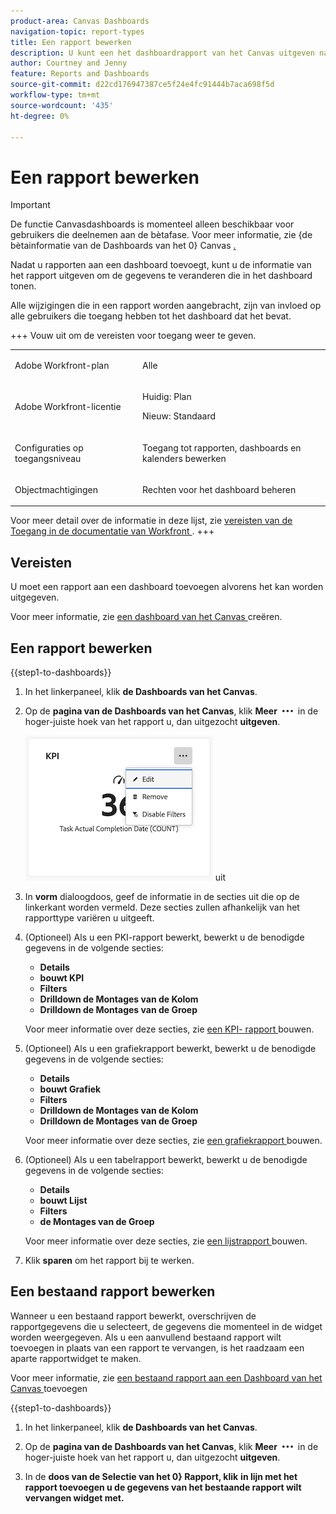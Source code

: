 ```yaml
---
product-area: Canvas Dashboards
navigation-topic: report-types
title: Een rapport bewerken
description: U kunt een het dashboardrapport van het Canvas uitgeven nadat het is gecreeerd.
author: Courtney and Jenny
feature: Reports and Dashboards
source-git-commit: d22cd176947387ce5f24e4fc91444b7aca698f5d
workflow-type: tm+mt
source-wordcount: '435'
ht-degree: 0%

---
```


# Een rapport bewerken

>[!IMPORTANT]
>
>De functie Canvasdashboards is momenteel alleen beschikbaar voor gebruikers die deelnemen aan de bètafase. Voor meer informatie, zie {de bètainformatie van de Dashboards van het 0} Canvas [.](/help/quicksilver/product-announcements/betas/canvas-dashboards-beta/canvas-dashboards-beta-information.md)

Nadat u rapporten aan een dashboard toevoegt, kunt u de informatie van het rapport uitgeven om de gegevens te veranderen die in het dashboard tonen.

Alle wijzigingen die in een rapport worden aangebracht, zijn van invloed op alle gebruikers die toegang hebben tot het dashboard dat het bevat.


+++ Vouw uit om de vereisten voor toegang weer te geven.

<table style="table-layout:auto"> 
<col> 
</col> 
<col> 
</col> 
<tbody> 
<tr> 
   <td role="rowheader"><p>Adobe Workfront-plan</p></td> 
   <td> 
<p>Alle </p> 
   </td> 
<tr> 
 <tr> 
   <td role="rowheader"><p>Adobe Workfront-licentie</p></td> 
   <td> 
<p>Huidig: Plan </p> 
<p>Nieuw: Standaard</p> 
   </td> 
   </tr> 
  </tr> 
  <tr> 
   <td role="rowheader"><p>Configuraties op toegangsniveau</p></td> 
   <td><p>Toegang tot rapporten, dashboards en kalenders bewerken</p>
  </td> 
  </tr>  
        <tr> 
   <td role="rowheader"><p>Objectmachtigingen</p></td> 
   <td><p>Rechten voor het dashboard beheren</p>
  </td> 
  </tr>
</tbody> 
</table>

Voor meer detail over de informatie in deze lijst, zie [ vereisten van de Toegang in de documentatie van Workfront ](/help/quicksilver/administration-and-setup/add-users/access-levels-and-object-permissions/access-level-requirements-in-documentation.md).
+++

## Vereisten

U moet een rapport aan een dashboard toevoegen alvorens het kan worden uitgegeven.

Voor meer informatie, zie [ een dashboard van het Canvas ](/help/quicksilver/reports-and-dashboards/canvas-dashboards/create-dashboards/create-dashboards.md) creëren.

## Een rapport bewerken

{{step1-to-dashboards}}

1. In het linkerpaneel, klik **de Dashboards van het Canvas**.

1. Op de **pagina van de Dashboards van het Canvas**, klik **Meer** ![ Meer pictogram ](assets/more-icon.png) in de hoger-juiste hoek van het rapport u, dan uitgezocht **uitgeven**.

   ![ geef een rapport ](assets/edit-report-box.png) uit

1. In **vorm** dialoogdoos, geef de informatie in de secties uit die op de linkerkant worden vermeld. Deze secties zullen afhankelijk van het rapporttype variëren u uitgeeft.

1. (Optioneel) Als u een PKI-rapport bewerkt, bewerkt u de benodigde gegevens in de volgende secties:

   * **Details**
   * **bouwt KPI**
   * **Filters**
   * **Drilldown de Montages van de Kolom**
   * **Drilldown de Montages van de Groep**

   Voor meer informatie over deze secties, zie [ een KPI- rapport ](/help/quicksilver/reports-and-dashboards/canvas-dashboards/add-reports/build-kpi-report.md) bouwen.

1. (Optioneel) Als u een grafiekrapport bewerkt, bewerkt u de benodigde gegevens in de volgende secties:

   * **Details**
   * **bouwt Grafiek**
   * **Filters**
   * **Drilldown de Montages van de Kolom**
   * **Drilldown de Montages van de Groep**

   Voor meer informatie over deze secties, zie [ een grafiekrapport ](/help/quicksilver/reports-and-dashboards/canvas-dashboards/add-reports/build-chart-report.md) bouwen.

1. (Optioneel) Als u een tabelrapport bewerkt, bewerkt u de benodigde gegevens in de volgende secties:

   * **Details**
   * **bouwt Lijst**
   * **Filters**
   * **de Montages van de Groep**

   Voor meer informatie over deze secties, zie [ een lijstrapport ](/help/quicksilver/reports-and-dashboards/canvas-dashboards/add-reports/build-table-report.md) bouwen.

1. Klik **sparen** om het rapport bij te werken.

## Een bestaand rapport bewerken

Wanneer u een bestaand rapport bewerkt, overschrijven de rapportgegevens die u selecteert, de gegevens die momenteel in de widget worden weergegeven. Als u een aanvullend bestaand rapport wilt toevoegen in plaats van een rapport te vervangen, is het raadzaam een aparte rapportwidget te maken.

Voor meer informatie, zie [ een bestaand rapport aan een Dashboard van het Canvas ](/help/quicksilver/reports-and-dashboards/canvas-dashboards/add-reports/add-existing-report.md) toevoegen

{{step1-to-dashboards}}

1. In het linkerpaneel, klik **de Dashboards van het Canvas**.

1. Op de **pagina van de Dashboards van het Canvas**, klik **Meer** ![ Meer pictogram ](assets/more-icon.png) in de hoger-juiste hoek van het rapport u, dan uitgezocht **uitgeven**.

1. In de **doos van de Selectie van het 0} Rapport, klik** **in lijn met het rapport toevoegen u de gegevens van het bestaande rapport wilt vervangen widget met.**
